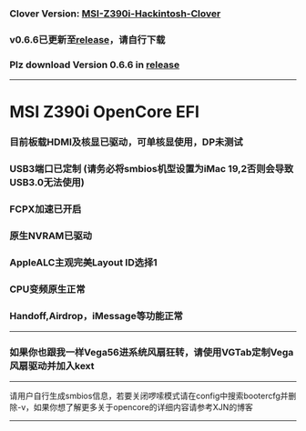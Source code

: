 ### Clover Version: [MSI-Z390i-Hackintosh-Clover](https://github.com/GaryOAO/MSI-Z390i-hackintosh-clover)
### v0.6.6已更新至[release](https://github.com/GaryOAO/MSI-Z390i-hackintosh-OpenCore/releases)，请自行下载
### Plz download Version 0.6.6 in [release](https://github.com/GaryOAO/MSI-Z390i-hackintosh-OpenCore/releases)
***
# MSI Z390i OpenCore EFI<br>
### 目前板载HDMI及核显已驱动，可单核显使用，DP未测试<br>
### USB3端口已定制 (请务必将smbios机型设置为iMac 19,2否则会导致USB3.0无法使用)<br>
### FCPX加速已开启<br>
### 原生NVRAM已驱动<br>
### AppleALC主观完美Layout ID选择1<br>
### CPU变频原生正常<br>
### Handoff,Airdrop，iMessage等功能正常<br>
***
### 如果你也跟我一样Vega56进系统风扇狂转，请使用VGTab定制Vega风扇驱动并加入kext<br>
***
请用户自行生成smbios信息，若要关闭啰嗦模式请在config中搜索bootercfg并删除-v，如果你想了解更多关于opencore的详细内容请参考XJN的博客<br>
***
